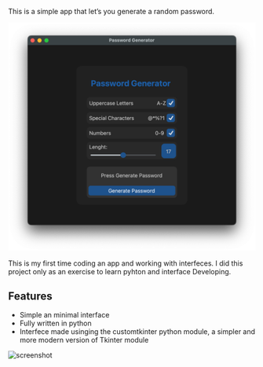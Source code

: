 This is a simple app that let’s you generate a random password.

![screenshot](img/focus.png)

This is my first time coding an app and working with interfeces.
I did this project only as an exercise to learn pyhton and interface Developing.

## Features 
- Simple an minimal interface
- Fully written in python
- Interfece made usinging the customtkinter python module, a simpler and more modern version of Tkinter module

![screenshot](img/full.png)



